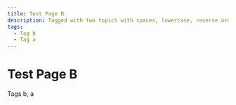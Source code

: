 ```yaml
---
title: Test Page B
description: Tagged with two topics with spaces, lowercase, reverse order
tags:
  - Tag b
  - Tag a
---
```

# Test Page B

Tags b, a
